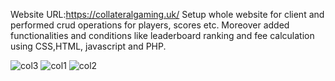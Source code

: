Website URL:https://collateralgaming.uk/
Setup whole website for client and performed crud operations for players, scores etc. Moreover added functionalities and conditions like leaderboard ranking and fee calculation using CSS,HTML, javascript and PHP.

![col3](https://github.com/SaadHassanSyed/CollateralGaming-Wordpress/assets/10111894/afc87ba3-39ee-4f43-8e3d-240d05a90f1c)
![col1](https://github.com/SaadHassanSyed/CollateralGaming-Wordpress/assets/10111894/96820db2-cd03-4911-8afa-8cfca4f7a8cf)
![col2](https://github.com/SaadHassanSyed/CollateralGaming-Wordpress/assets/10111894/22f3a273-afb5-4e78-8e0d-ed55ab4b71e3)
